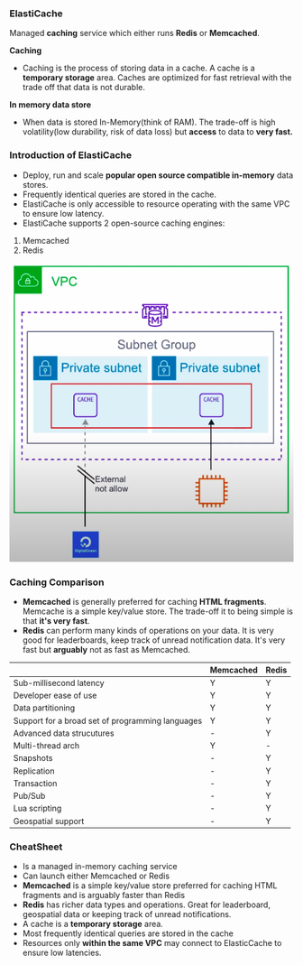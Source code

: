 ### ElastiCache

Managed **caching** service which either runs **Redis** or **Memcached**.

**Caching**

* Caching is the process of storing data in a cache. A cache is a **temporary storage** area. Caches are optimized for fast retrieval with the trade off that data is not durable.

**In memory data store**

* When data is stored In-Memory(think of RAM). The trade-off is high volatility(low durability, risk of data loss) but **access** to data to **very fast.**

### Introduction of ElastiCache

* Deploy, run and scale **popular open source compatible in-memory** data stores.
* Frequently identical queries are stored in the cache.
* ElastiCache is only accessible to resource operating with the same VPC to ensure low latency.
* ElastiCache supports 2 open-source caching engines:

1. Memcached
2. Redis

<img src="../images/elasticache/elasticache-intro.png" alt="elastic cache intro">

### Caching Comparison

* **Memcached** is generally preferred for caching **HTML fragments**. Memcache is a simple key/value store. The trade-off it to being simple is that **it's very fast**.
* **Redis** can perform many kinds of operations on your data. It is very good for leaderboards, keep track of unread notification data. It's very fast but **arguably** not as fast as Memcached.

|                                                  | Memcached | Redis |
|--------------------------------------------------|-----------|-------|
| Sub-millisecond latency                          | Y         | Y     |
| Developer ease of use                            | Y         | Y     |
| Data partitioning                                | Y         | Y     |
| Support for a broad set of programming languages | Y         | Y     |
| Advanced data strucutures                        | -         | Y     |
| Multi-thread arch                                | Y         | -     |
| Snapshots                                        | -         | Y     |
| Replication                                      | -         | Y     |
| Transaction                                      | -         | Y     |
| Pub/Sub                                          | -         | Y     |
| Lua scripting                                    | -         | Y     |
| Geospatial support                               | -         | Y     |


### CheatSheet

* Is a managed in-memory caching service
* Can launch either Memcached or Redis
* **Memcached** is a simple key/value store preferred for caching HTML fragments and is arguably faster than Redis
* **Redis** has richer data types and operations. Great for leaderboard, geospatial data or keeping track of unread notifications.
* A cache is a **temporary storage** area.
* Most frequently identical queries are stored in the cache
* Resources only **within the same VPC** may connect to ElasticCache to ensure low latencies.